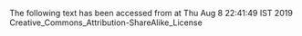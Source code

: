 The following text has been accessed from at Thu Aug 8 22:41:49 IST 2019
Creative_Commons_Attribution-ShareAlike_License
